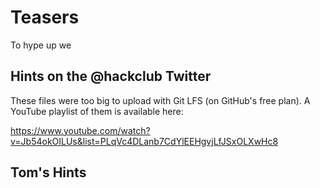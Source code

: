 # Teasers

To hype up we 

## Hints on the @hackclub Twitter

These files were too big to upload with Git LFS (on GitHub's free plan). A YouTube playlist of them is available here:

https://www.youtube.com/watch?v=Jb54okOILUs&list=PLqVc4DLanb7CdYlEEHgvjLfJSxOLXwHc8

## Tom's Hints